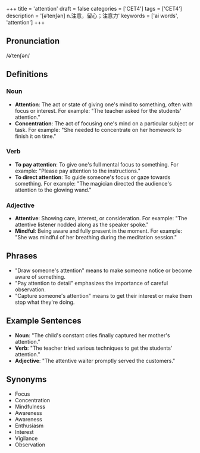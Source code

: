 +++
title = 'attention'
draft = false
categories = ['CET4']
tags = ['CET4']
description = '[əˈten∫ən] n.注意，留心；注意力'
keywords = ['ai words', 'attention']
+++

## Pronunciation
/əˈtenʃən/

## Definitions
### Noun
- **Attention**: The act or state of giving one's mind to something, often with focus or interest. For example: "The teacher asked for the students' attention."
- **Concentration**: The act of focusing one's mind on a particular subject or task. For example: "She needed to concentrate on her homework to finish it on time."

### Verb
- **To pay attention**: To give one's full mental focus to something. For example: "Please pay attention to the instructions."
- **To direct attention**: To guide someone's focus or gaze towards something. For example: "The magician directed the audience's attention to the glowing wand."

### Adjective
- **Attentive**: Showing care, interest, or consideration. For example: "The attentive listener nodded along as the speaker spoke."
- **Mindful**: Being aware and fully present in the moment. For example: "She was mindful of her breathing during the meditation session."

## Phrases
- "Draw someone's attention" means to make someone notice or become aware of something.
- "Pay attention to detail" emphasizes the importance of careful observation.
- "Capture someone's attention" means to get their interest or make them stop what they're doing.

## Example Sentences
- **Noun**: "The child's constant cries finally captured her mother's attention."
- **Verb**: "The teacher tried various techniques to get the students' attention."
- **Adjective**: "The attentive waiter promptly served the customers."

## Synonyms
- Focus
- Concentration
- Mindfulness
- Awareness
- Awareness
- Enthusiasm
- Interest
- Vigilance
- Observation

